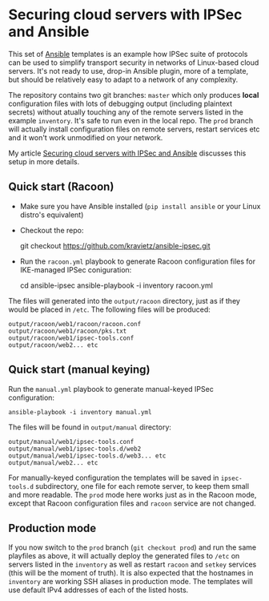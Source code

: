 # Securing cloud servers with IPSec and Ansible

This set of [Ansible](http://docs.ansible.com/index.html) templates is an example how IPSec suite of protocols can be used to simplify transport security in networks of Linux-based cloud servers. It's not ready to use, drop-in Ansible plugin, more of a template,  but should be relatively easy to adapt to a network of any complexity.

The repository contains two git branches: `master` which only produces **local** configuration files with lots of debugging output (including plaintext secrets) without atually touching any of the remote servers listed in the example `inventory`. It's safe to run even in the local repo. The `prod` branch will actually install configuration files on remote servers, restart services etc and it won't work unmodified on your network.

My article [Securing cloud servers with IPSec and Ansible](https://ipsec.pl/node/1173) discusses this setup in more details.

## Quick start (Racoon)
* Make sure you have Ansible installed (`pip install ansible` or your Linux distro's equivalent)
* Checkout the repo:

    git checkout https://github.com/kravietz/ansible-ipsec.git

* Run the `racoon.yml` playbook to generate Racoon configuration files for IKE-managed IPSec coniguration:

    cd ansible-ipsec
    ansible-playbook -i inventory racoon.yml

The files will generated into the `output/racoon` directory, just as if they would be placed in `/etc`. The following files will be produced:

    output/racoon/web1/racoon/racoon.conf
    output/racoon/web1/racoon/pks.txt
    output/racoon/web1/ipsec-tools.conf
    output/racoon/web2... etc


## Quick start (manual keying)
Run the `manual.yml` playbook to generate manual-keyed IPSec configuration:

    ansible-playbook -i inventory manual.yml

The files will be found in `output/manual` directory:

    output/manual/web1/ipsec-tools.conf
    output/manual/web1/ipsec-tools.d/web2
    output/manual/web1/ipsec-tools.d/web3... etc
    output/manual/web2... etc

For manually-keyed configuration the templates will be saved in `ipsec-tools.d` subdirectory, one file for each remote server, to keep them small and more readable. The `prod` mode here works just as in the Racoon mode, except that Racoon configuration files and `racoon` service are not changed.

## Production mode

If you now switch to the `prod` branch (`git checkout prod`) and run the same playfiles as above, it will actually deploy the generated files to `/etc` on servers listed in the `inventory` as  well as restart `racoon` and `setkey` services (this will be the moment of truth). It is also expected that the hostnames in `inventory` are working SSH aliases in production mode. The templates will use default IPv4 addresses of each of the listed hosts.
